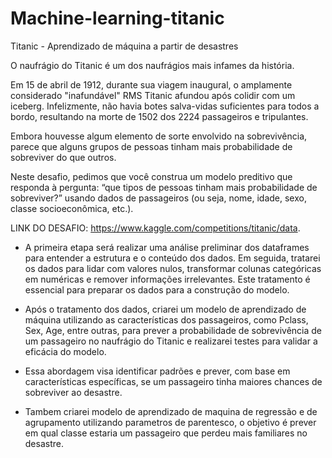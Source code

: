 # Machine-learning-titanic
Titanic - Aprendizado de máquina a partir de desastres


O naufrágio do Titanic é um dos naufrágios mais infames da história.

Em 15 de abril de 1912, durante sua viagem inaugural, o amplamente considerado "inafundável" RMS Titanic afundou após colidir com um iceberg. Infelizmente, não havia botes salva-vidas suficientes para todos a bordo, resultando na morte de 1502 dos 2224 passageiros e tripulantes.

Embora houvesse algum elemento de sorte envolvido na sobrevivência, parece que alguns grupos de pessoas tinham mais probabilidade de sobreviver do que outros.

Neste desafio, pedimos que você construa um modelo preditivo que responda à pergunta: “que tipos de pessoas tinham mais probabilidade de sobreviver?” usando dados de passageiros (ou seja, nome, idade, sexo, classe socioeconômica, etc.).

LINK DO DESAFIO: https://www.kaggle.com/competitions/titanic/data.


- A primeira etapa será realizar uma análise preliminar dos dataframes para entender a estrutura e o conteúdo dos dados. Em seguida, tratarei os dados para lidar com valores nulos, transformar colunas categóricas em numéricas e remover informações irrelevantes. Este tratamento é essencial para preparar os dados para a construção do modelo.

- Após o tratamento dos dados, criarei um modelo de aprendizado de máquina utilizando as características dos passageiros, como Pclass, Sex, Age, entre outras, para prever a probabilidade de sobrevivência de um passageiro no naufrágio do Titanic e realizarei testes para validar a eficácia do modelo.

- Essa abordagem visa identificar padrões e prever, com base em características específicas, se um passageiro tinha maiores chances de sobreviver ao desastre.

- Tambem criarei modelo de aprendizado de maquina de regressão e de agrupamento utilizando parametros de parentesco, o objetivo é prever em qual classe estaria um passageiro que perdeu mais familiares no desastre.
